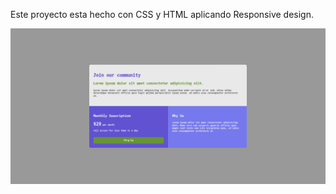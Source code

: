 Este proyecto esta hecho con CSS y HTML aplicando Responsive design.

![Screenshoot of the page -fullwidth](https://github.com/ElDuartte/ex-frontend/blob/main/01-single-price-grid/img.png?raw=true)
